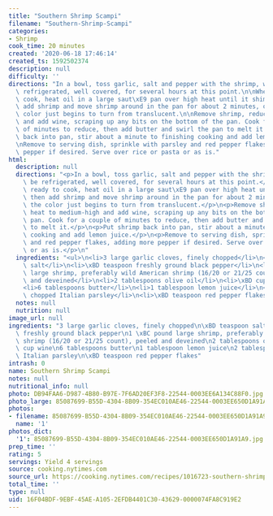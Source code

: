 ```yaml
---
title: "Southern Shrimp Scampi"
filename: "Southern-Shrimp-Scampi"
categories:
- Shrimp
cook_time: 20 minutes
created: '2020-06-18 17:46:14'
created_ts: 1592502374
description: null
difficulty: ''
directions: "In a bowl, toss garlic, salt and pepper with the shrimp, which may be\
  \ refrigerated, well covered, for several hours at this point.\n\nWhen ready to\
  \ cook, heat oil in a large saut\xE9 pan over high heat until it shimmers, then\
  \ add shrimp and move shrimp around in the pan for about 2 minutes, or until the\
  \ color just begins to turn from translucent.\n\nRemove shrimp, reduce heat to medium-high\
  \ and add wine, scraping up any bits on the bottom of the pan. Cook for a couple\
  \ of minutes to reduce, then add butter and swirl the pan to melt it.\n\nPut shrimp\
  \ back into pan, stir about a minute to finishing cooking and add lemon juice.\n\
  \nRemove to serving dish, sprinkle with parsley and red pepper flakes, adding more\
  \ pepper if desired. Serve over rice or pasta or as is."
html:
  description: null
  directions: "<p>In a bowl, toss garlic, salt and pepper with the shrimp, which may\
    \ be refrigerated, well covered, for several hours at this point.</p>\n<p>When\
    \ ready to cook, heat oil in a large saut\xE9 pan over high heat until it shimmers,\
    \ then add shrimp and move shrimp around in the pan for about 2 minutes, or until\
    \ the color just begins to turn from translucent.</p>\n<p>Remove shrimp, reduce\
    \ heat to medium-high and add wine, scraping up any bits on the bottom of the\
    \ pan. Cook for a couple of minutes to reduce, then add butter and swirl the pan\
    \ to melt it.</p>\n<p>Put shrimp back into pan, stir about a minute to finishing\
    \ cooking and add lemon juice.</p>\n<p>Remove to serving dish, sprinkle with parsley\
    \ and red pepper flakes, adding more pepper if desired. Serve over rice or pasta\
    \ or as is.</p>\n"
  ingredients: "<ul>\n<li>3 large garlic cloves, finely chopped</li>\n<li>\xBD teaspoon\
    \ salt</li>\n<li>\xBD teaspoon freshly ground black pepper</li>\n<li>1 \xBC pound\
    \ large shrimp, preferably wild American shrimp (16/20 or 21/25 count), peeled\
    \ and deveined</li>\n<li>2 tablespoons olive oil</li>\n<li>\xBD cup wine</li>\n\
    <li>6 tablespoons butter</li>\n<li>1 tablespoon lemon juice</li>\n<li>2 tablespoons\
    \ chopped Italian parsley</li>\n<li>\xBD teaspoon red pepper flakes</li>\n</ul>\n"
  notes: null
  nutrition: null
image_url: null
ingredients: "3 large garlic cloves, finely chopped\n\xBD teaspoon salt\n\xBD teaspoon\
  \ freshly ground black pepper\n1 \xBC pound large shrimp, preferably wild American\
  \ shrimp (16/20 or 21/25 count), peeled and deveined\n2 tablespoons olive oil\n\xBD\
  \ cup wine\n6 tablespoons butter\n1 tablespoon lemon juice\n2 tablespoons chopped\
  \ Italian parsley\n\xBD teaspoon red pepper flakes"
intrash: 0
name: Southern Shrimp Scampi
notes: null
nutritional_info: null
photo: DB94FAA6-D987-4B80-B97E-7F6AD20EF3F8-22544-0003EE6A134C88F0.jpg
photo_large: 85087699-B55D-4304-8B09-354EC010AE46-22544-0003EE650D1A91A9.jpg
photos:
- filename: 85087699-B55D-4304-8B09-354EC010AE46-22544-0003EE650D1A91A9.jpg
  name: '1'
photos_dict:
  '1': 85087699-B55D-4304-8B09-354EC010AE46-22544-0003EE650D1A91A9.jpg
prep_time: ''
rating: 5
servings: Yield 4 servings
source: cooking.nytimes.com
source_url: https://cooking.nytimes.com/recipes/1016723-southern-shrimp-scampi
total_time: ''
type: null
uid: 16F04BDF-9EBF-45AE-A105-2EFDB4401C30-43629-0000074FA8C919E2
---
```

